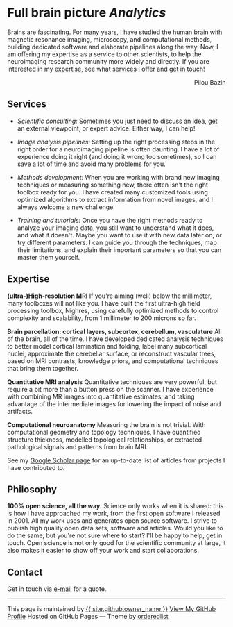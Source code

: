 # <a name="home"></a>Full brain picture _Analytics_

Brains are fascinating. For many years, I have studied the human brain with magnetic resonance imaging, microscopy, and computational methods, building dedicated software and elaborate pipelines along the way. Now, I am offering my expertise as a service to other scientists, to help the neuroimaging research community more widely and directly. If you are interested in my <a href="#code">expertise</a>, see what <a href="#code">services</a> I offer and <a href="#code">get in touch</a>!

<p  style="text-align:right">Pilou Bazin</p>

## <a name="services"></a>Services

- _Scientific consulting:_ Sometimes you just need to discuss an idea, get an external viewpoint, or expert advice. Either way, I can help!

- _Image analysis pipelines:_ Setting up the right processing steps in the right order for a neuroimaging pipeline is often daunting. I have a lot of experience doing it right (and doing it wrong too sometimes), so I can save a lot of time and avoid many problems for you.

- _Methods development:_ When you are working with brand new imaging techniques or measuring something new, there often isn't the right toolbox ready for you. I have created many customized tools using optimized algorithms to extract information from novel images, and I always welcome a new challenge.

- _Training and tutorials:_ Once you have the right methods ready to analyze your imaging data, you still want to understand what it does, and what it doesn't. Maybe you want to use it with new data later on, or try different parameters. I can guide you through the techniques, map their limitations, and explain their important parameters so that you can master them yourself.

## <a names="expertise"></a>Expertise

**(ultra-)High-resolution MRI** If you're aiming (well) below the millimeter, many toolboxes will not like you. I have built the first ultra-high field processing toolbox, Nighres, using carefully optimized methods to control complexity and scalability, from 1 millimeter to 200 microns so far.

**Brain parcellation: cortical layers, subcortex, cerebellum, vasculature** All of the brain, all of the time. I have developed dedicated analysis techniques to better model cortical lamination and folding, label many subcortical nuclei, approximate the cerebellar surface, or reconstruct vascular trees, based on MRI contrasts, knowledge priors, and computational techniques that bring them together.

**Quantitative MRI analysis** Quantitative techniques are very powerful, but require a bit more than a button press on the scanner. I have experience with combining MR images into quantitative estimates, and taking advantage of the intermediate images for lowering the impact of noise and artifacts.

**Computational neuroanatomy** Measuring the brain is not trivial. With computational geometry and topology techniques, I have quantified structure thickness, modelled topological relationships, or extracted pathological signals and patterns from brain MRI.

See my  <a href="https://scholar.google.com/citations?user=g1EY49YAAAAJ">Google Scholar page</a> for an up-to-date list of articles from projects I have contributed to.


## <a names="philosophy"></a>Philosophy

**100% open science, all the way.**
Science only works when it is shared: this is how I have approached my work, from the first open software I released in 2001.
All my work uses and generates open source software. I strive to publish high quality open data sets, software and articles.
Would you like to do the same, but you're not sure where to start? I'll be happy to help, get in touch. Open science is not
only good for the scientific community at large, it also makes it easier to show off your work and start collaborations.


## <a name="contact"></a>Contact

Get in touch via <a href="mailto:info@fullbrainpicture.nl">e-mail</a> for a quote. 


---
 This page is maintained by <a href="{{ site.github.owner_url }}">{{ site.github.owner_name }}</a>
<a href="{{ site.github.owner_url }}">View My GitHub Profile</a>
 Hosted on GitHub Pages &mdash; Theme by <a href="https://github.com/orderedlist">orderedlist</a>

